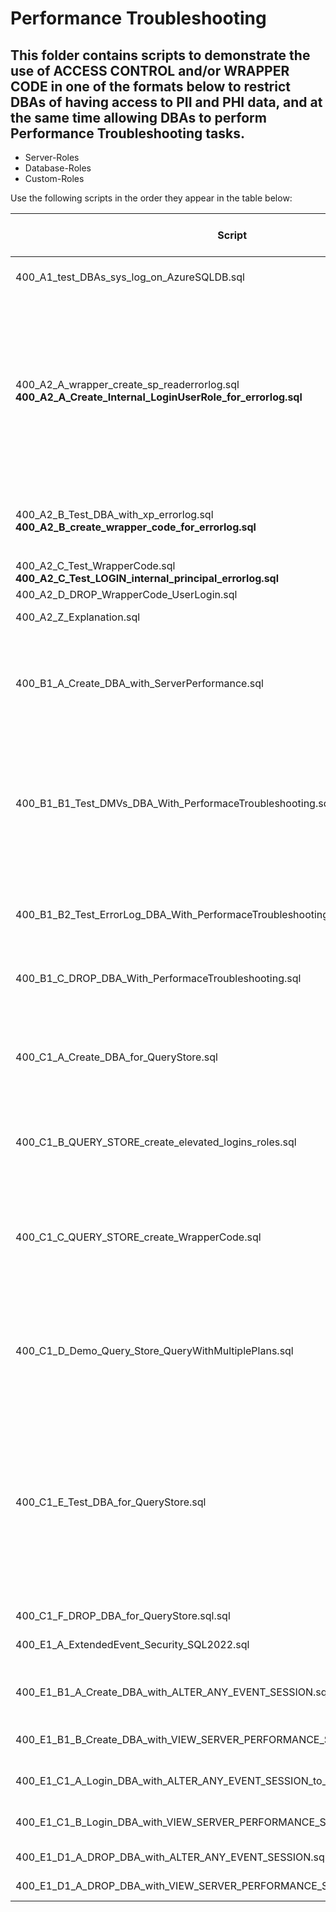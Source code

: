 # Performance Troubleshooting

## This folder contains scripts to demonstrate the use of ACCESS CONTROL and/or WRAPPER CODE in one of the formats below to restrict DBAs of having access to PII and PHI data, and at the same time allowing DBAs to perform Performance Troubleshooting tasks.
<ul>
  <li>Server-Roles</li>
  <li>Database-Roles</li>
  <li>Custom-Roles</li>
</ul>

Use the following scripts in the order they appear in the table below:

| Script | Description | SQL Server on VM | Azure SQL DB | Azure SQL MI |
| ----------- | ----------- | ----------- | ----------- | ----------- |
| 400_A1_test_DBAs_sys_log_on_AzureSQLDB.sql | This script is applicable for **Azure SQL Database** only.<br> Read EVENT-LOG records  | N | N | Y |
| 400_A2_A_wrapper_create_sp_readerrorlog.sql<br>**400_A2_A_Create_Internal_LoginUserRole_for_errorlog.sql** | Create Login and User for an **ErrorLog-Principal**<br>Create a ROLE for **ErrorLog-Principal**<br>Grant:<ul><li>access to stored procedures: *xp_readerrorlog* and *sp_readerrorlog*</li><li>VIEW ANY ERROR LOG</li><li>Grant CONTROL to the Role</li><li>Grant ALTER to the role</li><li>Grant VIEW SERVER STATE to the login</li></ul> | Y | Y | ? |
| 400_A2_B_Test_DBA_with_xp_errorlog.sql<br>**400_A2_B_create_wrapper_code_for_errorlog.sql**| Create wrapper stored procedures for:<ul><li>*sp_readerrorlog*</li><li>*sp_cycle_errorlog*</li></ul>   | Y | Y | ? |
| 400_A2_C_Test_WrapperCode.sql<br>**400_A2_C_Test_LOGIN_internal_principal_errorlog.sql** | Test executing wrapper code  | Y | Y | ? |
| 400_A2_D_DROP_WrapperCode_UserLogin.sql | Clean-Up  | Y | Y | ? |
| 400_A2_Z_Explanation.sql | Auxiliary queries to explain the grants given to the Login  | Y | Y | ? |
| 400_B1_A_Create_DBA_with_ServerPerformance.sql | Create Login **PerformanceTroubleshooting-DBA**<br>Create Role **PerformanceTroubleshooting-Role**<br>Add DBA into Role<br>Grant permisions to Role | Y | Y | ? |
| 400_B1_B1_Test_DMVs_DBA_With_PerformaceTroubleshooting.sql | Login as **PerformanceTroubleshooting-DBA**<br><ul><li>Try to add self to **db_datareader** database-role</li><li>Try to SELECT data from tables</li><li>Execute SELECT from performance related DMVs</li></ul> | Y | Y | ? |
| 400_B1_B2_Test_ErrorLog_DBA_With_PerformaceTroubleshooting.sql | Login as **PerformanceTroubleshooting-DBA**<br><ul><li>Execute xp_readerrorlog</li><li>Execute sys.sp_enumerrorlogs</li></ul> | Y | Y | ? |
| 400_B1_C_DROP_DBA_With_PerformaceTroubleshooting.sql | Clean-up Login / User / Role **PerformanceTroubleshooting-DBA**  | Y | Y | ? |
| 400_C1_A_Create_DBA_for_QueryStore.sql | Create Login User and Role for **QueryStore-DBA**<br>Grant VIEW DATABASE STATE to Role<br>Create *dba_tools_QueryStore* Schema for **QueryStore-SPs**<br>Grant EXECUTE on *dba_tools_QueryStore* Schema to the Role | Y | Y | ? |
| 400_C1_B_QUERY_STORE_create_elevated_logins_roles.sql | Create Login User and Role for an internal-principal<br> Grant ALTER DB permission to Role<br>  | Y | Y | ? |
| 400_C1_C_QUERY_STORE_create_WrapperCode.sql | Create Stored Procedures under the permissions of the internal-principal :<ul><li>up_sp_query_store_set_storage - to modify QAuery Store  storage size</li><li>up_sp_query_store_force_plan - to force a Query-ID to use a given Plan-Id</li></ul> | Y | Y | ? |
| 400_C1_D_Demo_Query_Store_QueryWithMultiplePlans.sql | Creates a Stored Procedure that selects from 2 tables using a parameter for filter.<br> Executes this Stored Procedure 2 times with different parameters to generate entries in the Query Store | Y | Y | ? |
| 400_C1_E_Test_DBA_for_QueryStore.sql | Login as **QueryStore-DBA** to perform tests:<ul><li>Try to select from tables</li><li>Perform SELECT statement on Query Store tables</li></li>Try to execute sp_query_store_force_plan</li><li>Execute Wrapper Code to force plan</li><li>Try to ALTER DATABASE to change Query Store storage size</li><li>Execute Wrapper Code to change Query Store storage size</li></ul>   | Y | Y | ? |
| 400_C1_F_DROP_DBA_for_QueryStore.sql.sql | Clean-up | Y | Y | ? |
| 400_E1_A_ExtendedEvent_Security_SQL2022.sql | Explains permissions introduced with SQL Server 2022 to manage **Extended Events** permissions   | Y | Y | ? |
| 400_E1_B1_A_Create_DBA_with_ALTER_ANY_EVENT_SESSION.sql | Create Login User Role to a principal who Creates/Alters/Drops Extended Event **sessions**   | Y | Y | ? |
| 400_E1_B1_B_Create_DBA_with_VIEW_SERVER_PERFORMANCE_STATE_for_XEVENTS.sql | Create Login User Role to a principal who Reads Extended Event **sessions**  | Y | Y | ? |
| 400_E1_C1_A_Login_DBA_with_ALTER_ANY_EVENT_SESSION_to_create_session.sql | Login as **DBA-CreateXevents** to Create and Start an Xevent **session**   | Y | Y | ? |
| 400_E1_C1_B_Login_DBA_with_VIEW_SERVER_PERFORMANCE_STATE_to_read_Xevents.sql | Login as **DBA-ReadXevents** to Read data captured on the Xevent **session**    | Y | Y | ? |
| 400_E1_D1_A_DROP_DBA_with_ALTER_ANY_EVENT_SESSION.sql | Clean-Up **DBA-CreateXevents** principal and objects    | Y | Y | ? |
| 400_E1_D1_A_DROP_DBA_with_VIEW_SERVER_PERFORMANCE_STATE.sql | Clean-Up **DBA-ReadsXevents** principal and objects    | Y | Y | ? |
